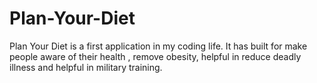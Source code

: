 # Plan-Your-Diet
Plan Your Diet is a first application in my coding life. It has built for make people aware of their health , remove obesity, helpful in reduce deadly illness and helpful in military training.
